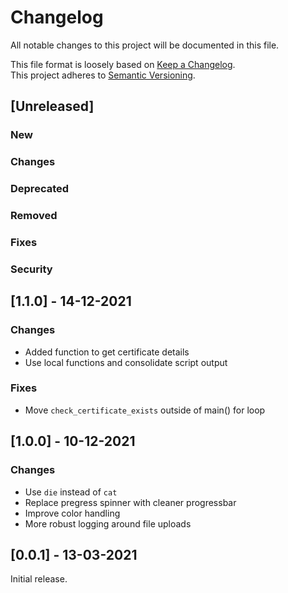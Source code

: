 # Changelog

All notable changes to this project will be documented in this file.

This file format is loosely based on [Keep a Changelog](https://keepachangelog.com/en/1.0.0/).\
This project adheres to [Semantic Versioning](https://semver.org/spec/v2.0.0.html).

## [Unreleased]

### New
### Changes
### Deprecated
### Removed
### Fixes
### Security

## [1.1.0] - 14-12-2021

### Changes

- Added function to get certificate details
- Use local functions and consolidate script output

### Fixes

- Move `check_certificate_exists` outside of main() for loop

## [1.0.0] - 10-12-2021

### Changes

- Use `die` instead of `cat`
- Replace pregress spinner with cleaner progressbar
- Improve color handling
- More robust logging around file uploads

## [0.0.1] - 13-03-2021

Initial release.
